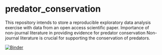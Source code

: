 # predator_conservation
This repository intends to store a reproducible exploratory data analysis exercise with data from an open access scientific paper.
Importance of non-journal literature in providing evidence for predator conservation
Non-journal literature is crucial for supporting the conservation of predators.

[![Binder](https://mybinder.org/badge_logo.svg)](https://mybinder.org/v2/gh/Amarah-boop/predator_conservation/HEAD)

